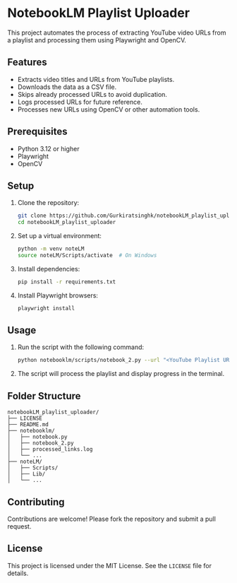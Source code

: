 # NotebookLM Playlist Uploader

This project automates the process of extracting YouTube video URLs from a playlist and processing them using Playwright and OpenCV.

## Features
- Extracts video titles and URLs from YouTube playlists.
- Downloads the data as a CSV file.
- Skips already processed URLs to avoid duplication.
- Logs processed URLs for future reference.
- Processes new URLs using OpenCV or other automation tools.

## Prerequisites
- Python 3.12 or higher
- Playwright
- OpenCV

## Setup
1. Clone the repository:
   ```bash
   git clone https://github.com/Gurkiratsinghk/notebookLM_playlist_uploader.git
   cd notebookLM_playlist_uploader
   ```

2. Set up a virtual environment:
   ```bash
   python -m venv noteLM
   source noteLM/Scripts/activate  # On Windows
   ```

3. Install dependencies:
   ```bash
   pip install -r requirements.txt
   ```

4. Install Playwright browsers:
   ```bash
   playwright install
   ```

## Usage
1. Run the script with the following command:
   ```bash
   python notebooklm/scripts/notebook_2.py --url "<YouTube Playlist URL>"
   ```

2. The script will process the playlist and display progress in the terminal.

## Folder Structure
```
notebookLM_playlist_uploader/
├── LICENSE
├── README.md
├── notebooklm/
│   ├── notebook.py
│   ├── notebook_2.py
│   ├── processed_links.log
│   └── ...
├── noteLM/
│   ├── Scripts/
│   ├── Lib/
│   └── ...
```

## Contributing
Contributions are welcome! Please fork the repository and submit a pull request.

## License
This project is licensed under the MIT License. See the `LICENSE` file for details.
